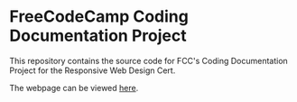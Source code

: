 # FreeCodeCamp Coding Documentation Project

This repository contains the source code for FCC's Coding Documentation Project for the Responsive Web Design Cert.

The webpage can be viewed [here](https://goldbergdata.github.io/FCC-Introduction-R/).
